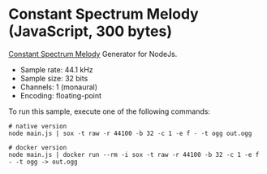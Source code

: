 # Constant Spectrum Melody (JavaScript, 300 bytes)

[Constant Spectrum Melody](https://en.wikipedia.org/wiki/Constant_spectrum_melody) Generator for NodeJs.

* Sample rate: 44.1 kHz
* Sample size: 32 bits
* Channels: 1 (monaural)
* Encoding: floating-point

To run this sample, execute one of the following commands:

    # native version
    node main.js | sox -t raw -r 44100 -b 32 -c 1 -e f - -t ogg out.ogg

    # docker version
    node main.js | docker run --rm -i sox -t raw -r 44100 -b 32 -c 1 -e f - -t ogg -> out.ogg